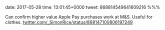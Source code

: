 date: 2017-05-28
time: 13:01:45+0000
tweet: 868814549641609216
%%%

Can confirm higher value Apple Pay purchases work at M&amp;S. Useful for clothes. [twitter.com/\_SimonRice/status/868147100806197249](https://twitter.com/_SimonRice/status/868147100806197249)
